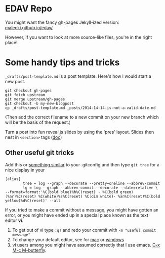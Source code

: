 EDAV Repo
===========

You might want the fancy gh-pages Jekyll-ized version: [malecki.github.io/edav/](http://malecki.github.io/edav)

However, if you want to look at more source-like files, you're in the right place!

# Some handy tips and tricks #

`_drafts/post-template.md` is a post template. Here's how I would start a new post.

```{bash}
git checkout gh-pages
git fetch upstream
git merge upstream/gh-pages
git checkout -b my-new-blogpost
cp _drafts/post-template.md _posts/2014-14-14-is-not-a-valid-date.md
```

(Then add the correct filename to a new commit on your new branch which will be the basis of the request.)

Turn a post into fun reveal.js slides by using the 'pres' layout. Slides then nest in `<section>` tags ([doc](http://lab.hakim.se/reveal-js/#/))

Other useful git tricks
------------

Add this or [something similar](http://stackoverflow.com/questions/1057564/pretty-git-branch-graphs) to your .gitconfig and then type `git tree` for a nice display in your 
```{bash}
[alias]
        tree = log --graph --decorate --pretty=oneline --abbrev-commit
        lg = log --graph --abbrev-commit --decorate --date=relative \
--format=format:'%C(bold blue)%h%C(reset) - %C(bold green)(%ar)%C(reset) %C(white)%s%C(reset) %C(dim white)- %an%C(reset)%C(bold yellow)%d%C(reset)' --all
```

If you tried to make a commit without a message, you might have gotten an error, or you might have ended up in a special place known as the text editor **vi**.
  1. To get out of vi type `:q!` and redo your commit with `-m "useful commit message"`
  2. To change your default editor, see for [mac](http://stackoverflow.com/questions/3957999/mac-specific-optimizations-in-gitconfig) or [windows](http://stackoverflow.com/questions/8951275/git-config-core-editor-how-to-make-sublime-text-the-default-editor-for-git-on)
  3. vi users among you might have assumed correctly that I use emacs. [C-x M-c M-butterfly](http://xkcd.com/378/).
